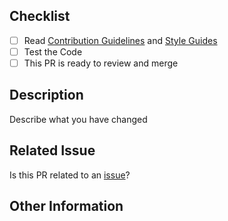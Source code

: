 ## Checklist

 - [ ] Read [Contribution Guidelines](https://github.com/SlimeCloud/template-bot#-contributing) and [Style Guides](https://github.com/SlimeCloud/template-bot#-style-guide)
 - [ ] Test the Code
 - [ ] This PR is ready to review and merge

## Description
Describe what you have changed

## Related Issue
Is this PR related to an [issue](https://github.com/SlimeCloud/template-bot/issues)?

## Other Information
